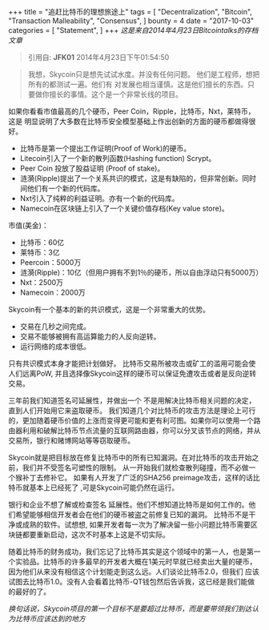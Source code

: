 +++
title = "追赶比特币的理想旅途上"
tags = [
    "Decentralization",
    "Bitcoin",
    "Transaction Malleability",
    "Consensus",
]
bounty = 4
date = "2017-10-03"
categories = [
    "Statement",
]
+++
*这是来自2014年4月23日Bitcointalks的存档文章*

> 引用自: **JFK01**  2014年4月23日下午01:54:50

>我想，Skycoin只是想先试试水度。并没有任何问题。
他们是工程师，想把所有的都测试一遍。他们有
对发展也相当谨慎。这是他们擅长的东西。只要做你擅长的事情。这个是一个非常长线的项目。

如果你看看市值最高的几个硬币，Peer Coin，Ripple，比特币，Nxt，莱特币，这是
明显说明了大多数在比特币安全模型基础上作出创新的方面的硬币都做得很好。

- 比特币是第一个提出工作证明(Proof of Work)的硬币。
- Litecoin引入了一个新的散列函数(Hashing function) Scrypt。
- Peer Coin 投放了股益证明 (Proof of stake)。
- 涟漪(Ripple)提出了一个关系共识的模式，这是有缺陷的，但非常创新。同时间他们有一个新的代码库。
- Nxt引入了纯粹的利益证明。亦有一个新的代码库。
- Namecoin在区块链上引入了一个关键价值存档(Key value store)。

市值(美金)：
- 比特币：60亿
- 莱特币：3亿
- Peercoin：5000万
- 涟漪(Ripple)：10亿（但用户拥有不到1％的硬币，所以自由浮动只有5000万）
- Nxt：2500万
- Namecoin：2000万

Skycoin有一个基本的新的共识模式，这是一个非常重大的优势。

- 交易在几秒之间完成。
- 交易不能够被拥有高运算能力的人反向逆转。
- 运行网络的成本很低。

只有共识模式本身才能把计划做好。
比特币交易所被攻击或矿工的滥用可能会使人们远离PoW, 并且选择像Skycoin这样的硬币可以保证免遭攻击或者是反向逆转交易。

三年前我们知道签名可延展性，并做出一个
不是用解决比特币相关问题的决定，直到人们开始用它来盗取硬币。
我们知道几个对比特币的攻击方法是理论上可行的，更加随着硬币价值的上涨而变得更可能和更有利可图。如果你可以使用一个路由器利用和破解比特币节点流量的互联网路由器，你可以分叉该节点的网络，并从交易所，银行和赌博网站等等窃取硬币。

Skycoin就是把目标放在修复比特币中的所有已知漏洞。在对比特币的攻击开始之前，我们并不受签名可塑性的限制。
从一开始我们就检查散列碰撞，而不必做一个猴补丁去修补它。
如果有人开发了广泛的SHA256 preimage攻击，这样的话比特币就基本上已经死了 ,可是Skycoin可能仍然在运行。

银行和企业不想了解或检查签名
延展性。他们不想知道比特币是如何工作的。他们希望能够相信开发者会在他们的硬币被盗之前修复已知的漏洞。
比特币不是干净或成熟的软件。试想想, 如果开发者每一次为了解决留一些小问题比特币需要区块链都要重新启动，这次不时基本上这是不切实际。

随着比特币的财务成功，我们忘记了比特币其实是这个领域中的第一人，也是第一个实验品。比特币的许多最早的开发者大概在1美元时早就已经卖出大量的硬币，因为他们从来没有相信这个计划能走到这么远。人们谈论比特币2.0，但我们
应该试图去比特币1.0。没有人会看着比特币-QT钱包然后告诉我，这已经是我们能做的最好的了。

*换句话说，Skycoin项目的第一个目标不是要超过比特币，而是要带领我们到达认为比特币应该达到的地方*
